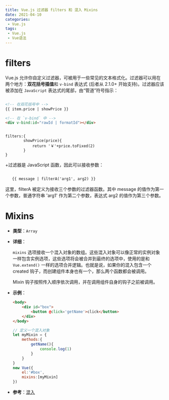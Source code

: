 ```yaml
---
title: Vue.js 过滤器 filters 和 混入 Mixins
date: 2021-04-10
categories:
 - Vue.js
tags:
 - Vue.js 
 - Vue语法
---
```


# filters

Vue.js 允许你自定义过滤器，可被用于一些常见的文本格式化。过滤器可以用在两个地方：**双花括号插值**和 `v-bind` 表达式 (后者从 2.1.0+ 开始支持)。过滤器应该被添加在 `JavaScript` 表达式的尾部，由“管道”符号指示：

```HTML

<!-- 在双花括号中 -->
{{ item.price | showPrice }}

<!-- 在 `v-bind` 中 -->
<div v-bind:id="rawId | formatId"></div>

```

```JS

filters:{
		showPrice(price){
			return '￥'+price.toFixed(2)
		}
}

```

+过滤器是 JavaScript 函数，因此可以接收参数：

```HTML

   {{ message | filterA('arg1', arg2) }}

```

这里，filterA 被定义为接收三个参数的过滤器函数。其中 message 的值作为第一个参数，普通字符串 'arg1' 作为第二个参数，表达式 arg2 的值作为第三个参数。


# Mixins

- **类型**：`Array`

- **详细**：

  `mixins` 选项接收一个混入对象的数组。这些混入对象可以像正常的实例对象一样包含实例选项，这些选项将会被合并到最终的选项中，使用的是和 `Vue.extend()` 一样的选项合并逻辑。也就是说，如果你的混入包含一个 created 钩子，而创建组件本身也有一个，那么两个函数都会被调用。

  Mixin 钩子按照传入顺序依次调用，并在调用组件自身的钩子之前被调用。

- **示例**：

  ```html
  <body>
      <div id="box">
          <button @click='getName'>click</button>
      </div>
  </body>
  ```

  ```js
  // 定义一个混入对象
  let myMixin = {
      methods:{
          getName(){
              console.log(1)
          }
      }
  }
  new Vue({
      el:'#box',
      mixins:[myMixin]
  })
  ```

  

- **参考**：[混入](https://cn.vuejs.org/v2/guide/mixins.html)